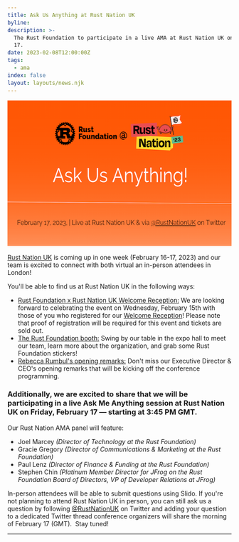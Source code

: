 ```yaml
---
title: Ask Us Anything at Rust Nation UK
byline:
description: >-
  The Rust Foundation to participate in a live AMA at Rust Nation UK on February
  17. 
date: 2023-02-08T12:00:00Z
tags:
  - ama
index: false
layout: layouts/news.njk
---
```

<img src="/img/news/2023-02-08-rust-nation-ama/ama-rust-nation-blog.png" width="580" height="326" alt="[Heading] Ask Us Anything at Rust Nation UK! [Sub-heading] February 17, 2023, | Live at Rust Nation UK &amp; via @RustNationUK on Twitter" title="Rust Nation AMA" />

<a target="_blank" rel="noopener" href="https://www.rustnationuk.com/">Rust Nation UK</a> is coming up in one week (February 16-17, 2023) and our team is excited to connect with both virtual an in-person attendees in London!

You'll be able to find us at Rust Nation UK in the following ways:&nbsp;

* <u>Rust Foundation x Rust Nation UK Welcome Reception:</u>&nbsp;We are looking forward to celebrating the event on Wednesday, February 15th with those of you who registered for our <a target="_blank" rel="noopener" href="https://www.eventbrite.com/e/rust-foundation-x-rust-nation-uk-welcome-reception-tickets-514320976887">Welcome Reception</a>! Please note that proof of registration will be required for this event and tickets are sold out.&nbsp;
* <u>The Rust Foundation booth:</u> Swing by our table in the expo hall to meet our team, learn more about the organization, and grab some Rust Foundation stickers!
* <u>Rebecca Rumbul's opening remarks:</u> Don't miss our Executive Director & CEO's opening remarks that will be kicking off the conference programming.

### Additionally, we are excited to share that we will be participating in a live Ask Me Anything session at Rust Nation UK on Friday, February 17 — starting at 3:45 PM GMT.&nbsp;

Our Rust Nation AMA panel will feature:&nbsp;

* Joel Marcey *(Director of Technology at the Rust Foundation)*
* Gracie Gregory *(Director of Communications & Marketing at the Rust Foundation)&nbsp;*
* Paul Lenz *(Director of Finance & Funding at the Rust Foundation)*
* Stephen Chin *(Platinum Member Director for JFrog on the Rust Foundation Board of Directors, VP of Developer Relations at JFrog)*

In-person attendees will be able to submit questions using Slido. If you're not planning to attend Rust Nation UK in person, you can still ask us a question by following <a target="_blank" rel="noopener" href="https://twitter.com/RustNationUK">@RustNationUK</a> on Twitter and adding your question to a dedicated Twitter thread conference organizers will share the morning of February 17 (GMT).&nbsp; Stay tuned!

---